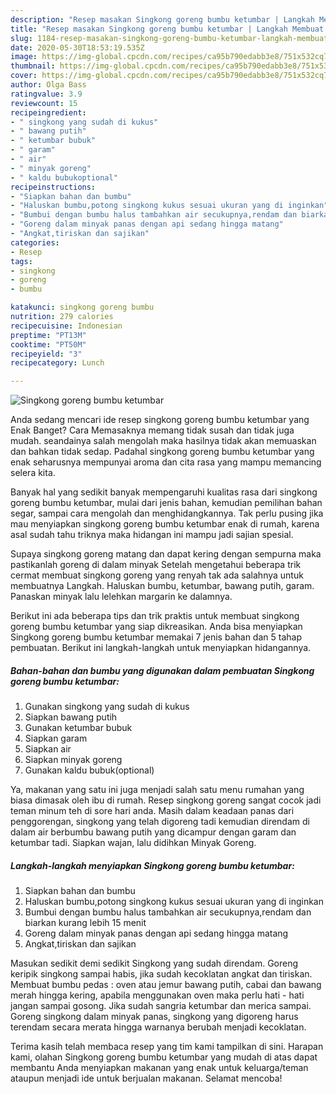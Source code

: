 ```yaml
---
description: "Resep masakan Singkong goreng bumbu ketumbar | Langkah Membuat Singkong goreng bumbu ketumbar Yang Bisa Manjain Lidah"
title: "Resep masakan Singkong goreng bumbu ketumbar | Langkah Membuat Singkong goreng bumbu ketumbar Yang Bisa Manjain Lidah"
slug: 1184-resep-masakan-singkong-goreng-bumbu-ketumbar-langkah-membuat-singkong-goreng-bumbu-ketumbar-yang-bisa-manjain-lidah
date: 2020-05-30T18:53:19.535Z
image: https://img-global.cpcdn.com/recipes/ca95b790edabb3e8/751x532cq70/singkong-goreng-bumbu-ketumbar-foto-resep-utama.jpg
thumbnail: https://img-global.cpcdn.com/recipes/ca95b790edabb3e8/751x532cq70/singkong-goreng-bumbu-ketumbar-foto-resep-utama.jpg
cover: https://img-global.cpcdn.com/recipes/ca95b790edabb3e8/751x532cq70/singkong-goreng-bumbu-ketumbar-foto-resep-utama.jpg
author: Olga Bass
ratingvalue: 3.9
reviewcount: 15
recipeingredient:
- " singkong yang sudah di kukus"
- " bawang putih"
- " ketumbar bubuk"
- " garam"
- " air"
- " minyak goreng"
- " kaldu bubukoptional"
recipeinstructions:
- "Siapkan bahan dan bumbu"
- "Haluskan bumbu,potong singkong kukus sesuai ukuran yang di inginkan"
- "Bumbui dengan bumbu halus tambahkan air secukupnya,rendam dan biarkan kurang lebih 15 menit"
- "Goreng dalam minyak panas dengan api sedang hingga matang"
- "Angkat,tiriskan dan sajikan"
categories:
- Resep
tags:
- singkong
- goreng
- bumbu

katakunci: singkong goreng bumbu 
nutrition: 279 calories
recipecuisine: Indonesian
preptime: "PT13M"
cooktime: "PT50M"
recipeyield: "3"
recipecategory: Lunch

---
```



![Singkong goreng bumbu ketumbar](https://img-global.cpcdn.com/recipes/ca95b790edabb3e8/751x532cq70/singkong-goreng-bumbu-ketumbar-foto-resep-utama.jpg)

Anda sedang mencari ide resep singkong goreng bumbu ketumbar yang Enak Banget? Cara Memasaknya memang tidak susah dan tidak juga mudah. seandainya salah mengolah maka hasilnya tidak akan memuaskan dan bahkan tidak sedap. Padahal singkong goreng bumbu ketumbar yang enak seharusnya mempunyai aroma dan cita rasa yang mampu memancing selera kita.

Banyak hal yang sedikit banyak mempengaruhi kualitas rasa dari singkong goreng bumbu ketumbar, mulai dari jenis bahan, kemudian pemilihan bahan segar, sampai cara mengolah dan menghidangkannya. Tak perlu pusing jika mau menyiapkan singkong goreng bumbu ketumbar enak di rumah, karena asal sudah tahu triknya maka hidangan ini mampu jadi sajian spesial.

Supaya singkong goreng matang dan dapat kering dengan sempurna maka pastikanlah goreng di dalam minyak Setelah mengetahui beberapa trik cermat membuat singkong goreng yang renyah tak ada salahnya untuk membuatnya Langkah. Haluskan bumbu, ketumbar, bawang putih, garam. Panaskan minyak lalu lelehkan margarin ke dalamnya.


Berikut ini ada beberapa tips dan trik praktis untuk membuat singkong goreng bumbu ketumbar yang siap dikreasikan. Anda bisa menyiapkan Singkong goreng bumbu ketumbar memakai 7 jenis bahan dan 5 tahap pembuatan. Berikut ini langkah-langkah untuk menyiapkan hidangannya.

<!--inarticleads1-->

##### Bahan-bahan dan bumbu yang digunakan dalam pembuatan Singkong goreng bumbu ketumbar:

1. Gunakan  singkong yang sudah di kukus
1. Siapkan  bawang putih
1. Gunakan  ketumbar bubuk
1. Siapkan  garam
1. Siapkan  air
1. Siapkan  minyak goreng
1. Gunakan  kaldu bubuk(optional)


Ya, makanan yang satu ini juga menjadi salah satu menu rumahan yang biasa dimasak oleh ibu di rumah. Resep singkong goreng sangat cocok jadi teman minum teh di sore hari anda. Masih dalam keadaan panas dari penggorengan, singkong yang telah digoreng tadi kemudian direndam di dalam air berbumbu bawang putih yang dicampur dengan garam dan ketumbar tadi. Siapkan wajan, lalu didihkan Minyak Goreng. 

<!--inarticleads2-->

##### Langkah-langkah menyiapkan Singkong goreng bumbu ketumbar:

1. Siapkan bahan dan bumbu
1. Haluskan bumbu,potong singkong kukus sesuai ukuran yang di inginkan
1. Bumbui dengan bumbu halus tambahkan air secukupnya,rendam dan biarkan kurang lebih 15 menit
1. Goreng dalam minyak panas dengan api sedang hingga matang
1. Angkat,tiriskan dan sajikan


Masukan sedikit demi sedikit Singkong yang sudah direndam. Goreng keripik singkong sampai habis, jika sudah kecoklatan angkat dan tiriskan. Membuat bumbu pedas : oven atau jemur bawang putih, cabai dan bawang merah hingga kering, apabila menggunakan oven maka perlu hati - hati jangan sampai gosong. Jika sudah sangria ketumbar dan merica sampai. Goreng singkong dalam minyak panas, singkong yang digoreng harus terendam secara merata hingga warnanya berubah menjadi kecoklatan. 

Terima kasih telah membaca resep yang tim kami tampilkan di sini. Harapan kami, olahan Singkong goreng bumbu ketumbar yang mudah di atas dapat membantu Anda menyiapkan makanan yang enak untuk keluarga/teman ataupun menjadi ide untuk berjualan makanan. Selamat mencoba!
